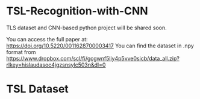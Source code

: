 # TSL-Recognition-with-CNN



TLS dataset and CNN-based python project will be shared soon.

You can access the full paper at: https://doi.org/10.5220/0011628700003417
You can find the dataset in .npy format from https://www.dropbox.com/scl/fi/gcgwnf5liy4p5vve0sicb/data_all.zip?rlkey=hislaudasoc4jgzsnsylc503n&dl=0

#  TSL Dataset
